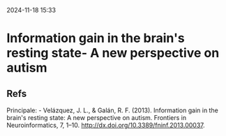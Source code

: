 2024-11-18 15:33




# Information gain in the brain's resting state-  A new perspective on autism



## Refs

Principale: 
	- Velázquez, J. L., & Galán, R. F. (2013). Information gain in the brain's resting state: A new perspective on autism. Frontiers in Neuroinformatics, 7, 1–10. http://dx.doi.org/10.3389/fninf.2013.00037.

